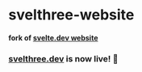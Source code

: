 # svelthree-website
#### fork of [svelte.dev website](https://github.com/sveltejs/svelte/tree/master/site)

### [svelthree.dev](https://svelthree.dev) is now live! 🎉

